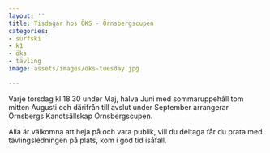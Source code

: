```yaml
---
layout: ''
title: Tisdagar hos ÖKS - Örnsbergscupen
categories:
- surfski
- k1
- öks
- tävling
image: assets/images/oks-tuesday.jpg

---
```

Varje torsdag kl 18.30 under Maj, halva Juni med sommaruppehåll tom mitten Augusti och därifrån till avslut under September arrangerar Örnsbergs Kanotsällskap Örnsbergscupen.

Alla är välkomna att heja på och vara publik, vill du deltaga får du prata med tävlingsledningen på plats, kom i god tid isåfall.